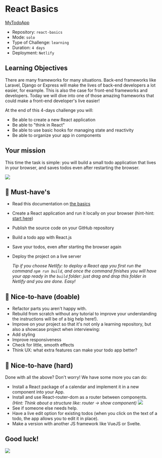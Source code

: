 # React Basics

[MyTodoApp](https://eclectic-starlight-c79adb.netlify.app/)

- Repository: `react-basics`
- Mode: `solo`
- Type of Challenge: `learning`
- Duration: `4 days`
- Deployment: `Netlify`

## Learning Objectives

There are many frameworks for many situations. Back-end frameworks like Laravel, Django or Express will make the lives of back-end developers a lot easier, for example. This is also the case for front-end frameworks and developers. Today we will dive into one of those amazing frameworks that could make a front-end developer's live easier!

At the end of this 4-days challenge you will:

- Be able to create a new React application
- Be able to "think in React"
- Be able to use basic hooks for managing state and reactivity
- Be able to organize your app in components

## Your mission

This time the task is simple: you will build a small todo application that lives in your browser, and saves todos even after restarting the browser.

![](images/todos.png)

## 🌱 Must-have's

- Read this documentation on [the basics](0.The-Basics/README.md)
- Create a React application and run it locally on your browser (hint-hint: [start here](1.Getting-Started/README.md))
- Publish the source code on your GitHub repository
- Build a todo app with React.js
- Save your todos, even after starting the browser again
- Deploy the project on a live server

  _Tip if you choose Netlify: to deploy a React app you first run the command `npm run build`, and once the command finishes you will have your app ready in the `build` folder: just drag and drop this folder in Netlify and you are done. Easy!_

## 🌼 Nice-to-have (doable)

- Refactor parts you aren't happy with.
- Rebuild from scratch without any tutorial to improve your understanding the instructions will be of a big help here!).
- Improve on your project so that it's not only a learning repository, but also a showcase project when interviewing:
- Add styling
- Improve responsiveness
- Check for little, smooth effects
- Think UX: what extra features can make your todo app better?

## 🌳 Nice-to-have (hard)

Done with all the above? Don't worry! We have some more you can do:

- Install a React package of a calendar and implement it in a new component into your App.
- Install and use React-router-dom as a router between components. _(Hint: Think about a structure like: router -> show component)_
  ![](images/Router.gif)
- See if someone else needs help.
- Have a live edit option for existing todos (when you click on the text of a todo, the app allows you to edit it in place).
- Make a version with another JS framework like VueJS or Svelte.

## Good luck!

![](images/todo.gif)
